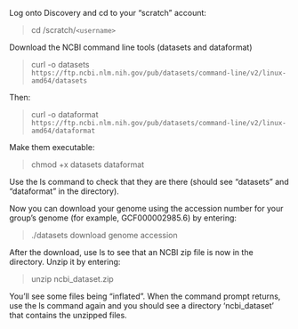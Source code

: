 Log onto Discovery and cd to your “scratch” account:

> cd /scratch/`<username>`

Download the NCBI command line tools (datasets and dataformat)

> curl -o datasets `https://ftp.ncbi.nlm.nih.gov/pub/datasets/command-line/v2/linux-amd64/datasets`

Then:

> curl -o dataformat `https://ftp.ncbi.nlm.nih.gov/pub/datasets/command-line/v2/linux-amd64/dataformat`

Make them executable: 

> chmod +x datasets dataformat

Use the ls command to check that they are there (should see “datasets” and “dataformat” in the directory).

Now you can download your genome using the accession number for your group’s genome (for example, GCF000002985.6) by entering:

> ./datasets download genome accession <accessionnumber>

After the download, use ls to see that an NCBI zip file is now in the directory. Unzip it by entering:

> unzip ncbi_dataset.zip

You’ll see some files being “inflated”. When the command prompt returns, use the ls command again and you should see a directory ‘ncbi_dataset’ that contains the unzipped files.
